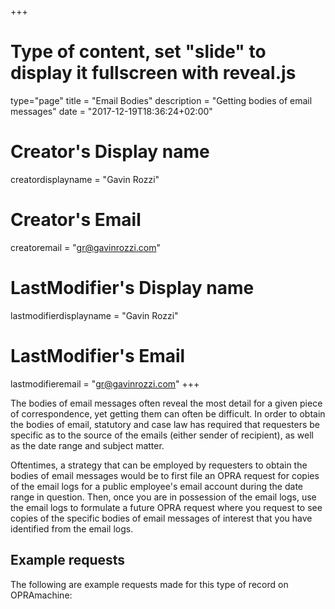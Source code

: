 +++
# Type of content, set "slide" to display it fullscreen with reveal.js
type="page"
title = "Email Bodies"
description = "Getting bodies of email messages"
date = "2017-12-19T18:36:24+02:00"
# Creator's Display name
creatordisplayname = "Gavin Rozzi"
# Creator's Email
creatoremail = "gr@gavinrozzi.com"
# LastModifier's Display name
lastmodifierdisplayname = "Gavin Rozzi"
# LastModifier's Email
lastmodifieremail = "gr@gavinrozzi.com"
+++

The bodies of email messages often reveal the most detail for a given piece of correspondence, yet getting them can often be difficult. In order to obtain the bodies of email, statutory and case law has required that requesters be specific as to the source of the emails (either sender of recipient), as well as the date range and subject matter.

Oftentimes, a strategy that can be employed by requesters to obtain the bodies of email messages would be to first file an OPRA request for copies of the email logs for a public employee's email account during the date range in question. Then, once you are in possession of the email logs, use the email logs to formulate a future OPRA request where you request to see copies of the specific bodies of email messages of interest that you have identified from the email logs.

## Example requests
The following are example requests made for this type of record on OPRAmachine:
